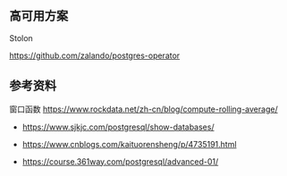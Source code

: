 ## 高可用方案

Stolon

<https://github.com/zalando/postgres-operator>

## 参考资料

窗口函数 <https://www.rockdata.net/zh-cn/blog/compute-rolling-average/>

- <https://www.sjkjc.com/postgresql/show-databases/>

- <https://www.cnblogs.com/kaituorensheng/p/4735191.html>

- <https://course.361way.com/postgresql/advanced-01/>
